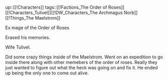 up::[[!Characters]]
tags::[[!Factions_The Order of Roses]][[!Characters_Tulivel]][[!DW_Characters_The Archmagus Norb]][[!Things_The Maelstrom]]

Ex mage of the Order of Roses

Erased his memories.

Wife Tulivel.

Did some crazy things inside of the Maelstrom.
Went on an expedition to go inside there along with other memebers of the order of roses. Really they just wanted to figure out what the heck was going on and fix it.
He ended up being the only one to come out alive.

